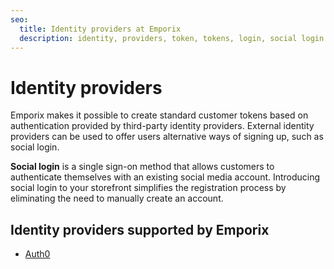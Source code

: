 ```yaml
---
seo:
  title: Identity providers at Emporix
  description: identity, providers, token, tokens, login, social login
---
```


# Identity providers

Emporix makes it possible to create standard customer tokens based on authentication provided by third-party identity providers. External identity providers can be used to offer users alternative ways of signing up, such as social login.

**Social login** is a single sign-on method that allows customers to authenticate themselves with an existing social media account. Introducing social login to your storefront simplifies the registration process by eliminating the need to manually create an account.

## Identity providers supported by Emporix

* [Auth0](https://github.com/emporix/api-references/blob/master/content/auth0/README.md)
